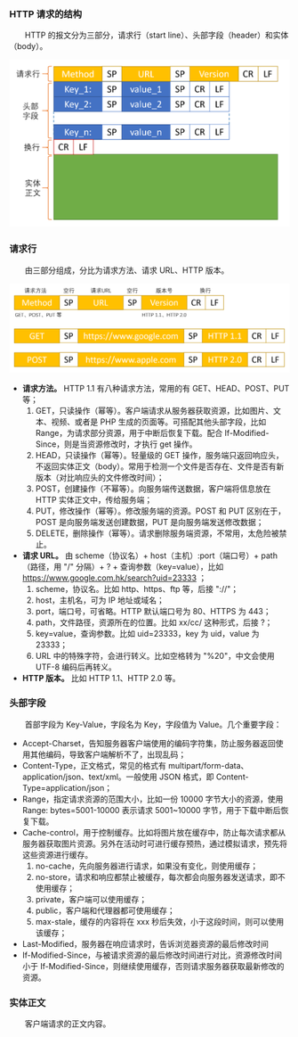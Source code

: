 ### HTTP 请求的结构
　　HTTP 的报文分为三部分，请求行（start line）、头部字段（header）和实体（body）。

![avatar](photo_1.png)

### 请求行
　　由三部分组成，分比为请求方法、请求 URL、HTTP 版本。

![avatar](photo_2.png)

- **请求方法。** HTTP 1.1 有八种请求方法，常用的有 GET、HEAD、POST、PUT 等；
    1. GET，只读操作（幂等）。客户端请求从服务器获取资源，比如图片、文本、视频、或者是 PHP 生成的页面等。可搭配其他头部字段，比如 Range，为请求部分资源，用于中断后恢复下载。配合 If-Modified-Since，则是当资源修改时，才执行 get 操作。
    2. HEAD，只读操作（幂等）。轻量级的 GET 操作，服务端只返回响应头，不返回实体正文（body）。常用于检测一个文件是否存在、文件是否有新版本（对比响应头的文件修改时间）；
    3. POST，创建操作（不幂等）。向服务端传送数据，客户端将信息放在 HTTP 实体正文中，传给服务端；
    4. PUT，修改操作（幂等）。修改服务端的资源。POST 和 PUT 区别在于，POST 是向服务端发送创建数据，PUT 是向服务端发送修改数据；
    5. DELETE，删除操作（幂等）。请求删除服务端资源，不常用，太危险被禁止。
- **请求 URL。** 由 scheme（协议名）+ host（主机）:port（端口号）+ path（路径，用 "/" 分隔）+ ? + 查询参数（key=value），比如 https://www.google.com.hk/search?uid=23333 ；
    1. scheme，协议名。比如 http、https、ftp 等，后接 "://"；
    2. host，主机名，可为 IP 地址或域名；
    3. port，端口号，可省略。HTTP 默认端口号为 80、HTTPS 为 443；
    4. path，文件路径，资源所在的位置。比如 xx/cc/ 这种形式，后接 ?；
    5. key=value，查询参数。比如 uid=23333，key 为 uid，value 为 23333；
    6. URL 中的特殊字符，会进行转义。比如空格转为 "%20"，中文会使用 UTF-8 编码后再转义。
- **HTTP 版本。** 比如 HTTP 1.1、HTTP 2.0 等。

### 头部字段
　　首部字段为 Key-Value，字段名为 Key，字段值为 Value。几个重要字段：

- Accept-Charset，告知服务器客户端使用的编码字符集，防止服务器返回使用其他编码，导致客户端解析不了，出现乱码；
- Content-Type，正文格式，常见的格式有 multipart/form-data、application/json、text/xml。一般使用 JSON 格式，即 Content-Type=application/json；
- Range，指定请求资源的范围大小，比如一份 10000 字节大小的资源，使用 Range: bytes=5001-10000 表示请求 5001~10000 字节，用于下载中断后恢复下载。
- Cache-control，用于控制缓存。比如将图片放在缓存中，防止每次请求都从服务器获取图片资源。另外在活动时可进行缓存预热，通过模拟请求，预先将这些资源进行缓存。
    1. no-cache，先向服务器进行请求，如果没有变化，则使用缓存；
    2. no-store，请求和响应都禁止被缓存，每次都会向服务器发送请求，即不使用缓存；
    3. private，客户端可以使用缓存；
    4. public，客户端和代理器都可使用缓存；
    5. max-stale，缓存的内容将在 xxx 秒后失效，小于这段时间，则可以使用该缓存；
- Last-Modified，服务器在响应请求时，告诉浏览器资源的最后修改时间
- If-Modified-Since，与被请求资源的最后修改时间进行对比，资源修改时间小于 If-Modified-Since，则继续使用缓存，否则请求服务器获取最新修改的资源。

### 实体正文
　　客户端请求的正文内容。
